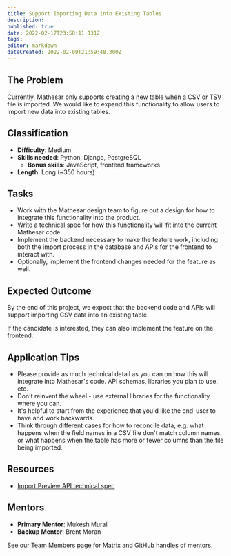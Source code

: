 ```yaml
---
title: Support Importing Data into Existing Tables
description: 
published: true
date: 2022-02-17T23:58:11.131Z
tags: 
editor: markdown
dateCreated: 2022-02-09T21:59:48.300Z
---
```


## The Problem
Currently, Mathesar only supports creating a new table when a CSV or TSV file is imported. We would like to expand this functionality to allow users to import new data into existing tables.

## Classification
- **Difficulty**: Medium
- **Skills needed**: Python, Django, PostgreSQL
  - **Bonus skills**: JavaScript, frontend frameworks
- **Length**: Long (~350 hours)

## Tasks
- Work with the Mathesar design team to figure out a design for how to integrate this functionality into the product.
- Write a technical spec for how this functionality will fit into the current Mathesar code.
- Implement the backend necessary to make the feature work, including both the import process in the database and APIs for the frontend to interact with.
- Optionally, implement the frontend changes needed for the feature as well.

## Expected Outcome
By the end of this project, we expect that the backend code and APIs will support importing CSV data into an existing table.

If the candidate is interested, they can also implement the feature on the frontend.

## Application Tips
- Please provide as much technical detail as you can on how this will integrate into Mathesar's code. API schemas, libraries you plan to use, etc.
- Don't reinvent the wheel - use external libraries for the functionality where you can.
- It's helpful to start from the experience that you'd like the end-user to have and work backwards.
- Think through different cases for how to reconcile data, e.g. what happens when the field names in a CSV file don't match column names, or what happens when the table has more or fewer columns than the file being imported.

## Resources
- [Import Preview API technical spec](/en/engineering/architecture/import-preview-api)

## Mentors
- **Primary Mentor**: Mukesh Murali
- **Backup Mentor**: Brent Moran

See our [Team Members](/en/team/members) page for Matrix and GitHub handles of mentors.